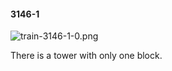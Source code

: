 #### 3146-1
![train-3146-1-0.png](https://github.com/lil-lab/nlvr/raw/master/nlvr/train/images/60/train-3146-1-0.png "train-3146-1-0.png")

There is a tower with only one block.